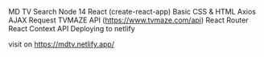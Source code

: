 MD TV Search
Node 14
React (create-react-app)
Basic CSS & HTML
Axios AJAX Request
TVMAZE API (https://www.tvmaze.com/api)
React Router
React Context API
Deploying to netlify


visit on https://mdtv.netlify.app/
